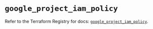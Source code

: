 # `google_project_iam_policy`

Refer to the Terraform Registry for docs: [`google_project_iam_policy`](https://registry.terraform.io/providers/hashicorp/google/4.85.0/docs/resources/project_iam_policy).

